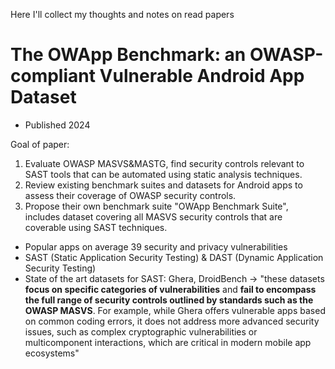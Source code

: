 Here I'll collect my thoughts and notes on read papers

# The OWApp Benchmark: an OWASP-compliant Vulnerable Android App Dataset
- Published 2024

Goal of paper:
1. Evaluate OWASP MASVS&MASTG, find security controls relevant to SAST tools that can be automated using static analysis techniques.
2. Review existing benchmark suites and datasets for Android apps to assess their coverage of OWASP security controls.
3. Propose their own benchmark suite "OWApp Benchmark Suite", includes dataset covering all MASVS security controls that are coverable using SAST techniques.
- Popular apps on average 39 security and privacy vulnerabilities
- SAST (Static Application Security Testing) & DAST (Dynamic Application Security Testing)
- State of the art datasets for SAST: Ghera, DroidBench
-> "these datasets **focus on specific categories of vulnerabilities** and **fail to encompass the full range of security controls outlined by standards such as the OWASP MASVS**. For example, while Ghera offers vulnerable apps based on common coding errors, it does not address more advanced security issues, such as complex cryptographic vulnerabilities or multicomponent interactions, which are critical in modern mobile app ecosystems"